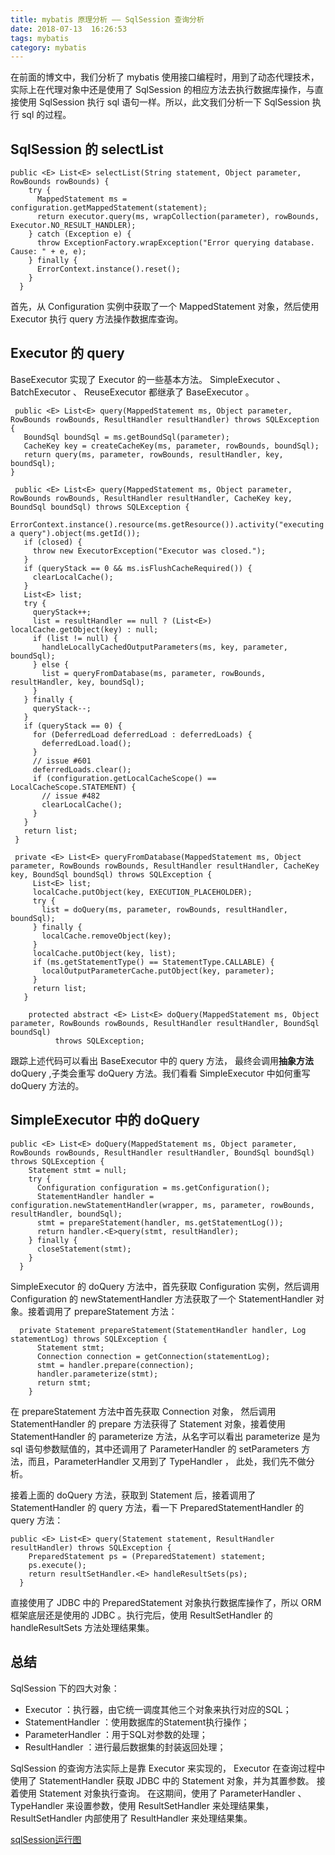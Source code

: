 ```yaml
---
title: mybatis 原理分析 —— SqlSession 查询分析
date: 2018-07-13  16:26:53
tags: mybatis
category: mybatis
---
```


在前面的博文中，我们分析了 mybatis 使用接口编程时，用到了动态代理技术，实际上在代理对象中还是使用了 SqlSession 的相应方法去执行数据库操作，与直接使用 SqlSession 执行 sql 语句一样。所以，此文我们分析一下 SqlSession 执行 sql 的过程。

## SqlSession 的 selectList
    public <E> List<E> selectList(String statement, Object parameter, RowBounds rowBounds) {
        try {
          MappedStatement ms = configuration.getMappedStatement(statement);
          return executor.query(ms, wrapCollection(parameter), rowBounds, Executor.NO_RESULT_HANDLER);
        } catch (Exception e) {
          throw ExceptionFactory.wrapException("Error querying database.  Cause: " + e, e);
        } finally {
          ErrorContext.instance().reset();
        }
      }
首先，从 Configuration 实例中获取了一个 MappedStatement 对象，然后使用 Executor 执行 query 方法操作数据库查询。


## Executor 的 query
BaseExecutor 实现了 Executor 的一些基本方法。 SimpleExecutor 、 BatchExecutor 、 ReuseExecutor 都继承了 BaseExecutor 。

     public <E> List<E> query(MappedStatement ms, Object parameter, RowBounds rowBounds, ResultHandler resultHandler) throws SQLException {
       BoundSql boundSql = ms.getBoundSql(parameter);
       CacheKey key = createCacheKey(ms, parameter, rowBounds, boundSql);
       return query(ms, parameter, rowBounds, resultHandler, key, boundSql);
    }

     public <E> List<E> query(MappedStatement ms, Object parameter, RowBounds rowBounds, ResultHandler resultHandler, CacheKey key, BoundSql boundSql) throws SQLException {
       ErrorContext.instance().resource(ms.getResource()).activity("executing a query").object(ms.getId());
       if (closed) {
         throw new ExecutorException("Executor was closed.");
       }
       if (queryStack == 0 && ms.isFlushCacheRequired()) {
         clearLocalCache();
       }
       List<E> list;
       try {
         queryStack++;
         list = resultHandler == null ? (List<E>) localCache.getObject(key) : null;
         if (list != null) {
           handleLocallyCachedOutputParameters(ms, key, parameter, boundSql);
         } else {
           list = queryFromDatabase(ms, parameter, rowBounds, resultHandler, key, boundSql);
         }
       } finally {
         queryStack--;
       }
       if (queryStack == 0) {
         for (DeferredLoad deferredLoad : deferredLoads) {
           deferredLoad.load();
         }
         // issue #601
         deferredLoads.clear();
         if (configuration.getLocalCacheScope() == LocalCacheScope.STATEMENT) {
           // issue #482
           clearLocalCache();
         }
       }
       return list;
     }

     private <E> List<E> queryFromDatabase(MappedStatement ms, Object parameter, RowBounds rowBounds, ResultHandler resultHandler, CacheKey key, BoundSql boundSql) throws SQLException {
         List<E> list;
         localCache.putObject(key, EXECUTION_PLACEHOLDER);
         try {
           list = doQuery(ms, parameter, rowBounds, resultHandler, boundSql);
         } finally {
           localCache.removeObject(key);
         }
         localCache.putObject(key, list);
         if (ms.getStatementType() == StatementType.CALLABLE) {
           localOutputParameterCache.putObject(key, parameter);
         }
         return list;
       }

        protected abstract <E> List<E> doQuery(MappedStatement ms, Object parameter, RowBounds rowBounds, ResultHandler resultHandler, BoundSql boundSql)
              throws SQLException;
跟踪上述代码可以看出 BaseExecutor 中的 query 方法， 最终会调用**抽象方法** doQuery ,子类会重写 doQuery 方法。我们看看 SimpleExecutor 中如何重写 doQuery 方法的。

## SimpleExecutor 中的 doQuery
    public <E> List<E> doQuery(MappedStatement ms, Object parameter, RowBounds rowBounds, ResultHandler resultHandler, BoundSql boundSql) throws SQLException {
        Statement stmt = null;
        try {
          Configuration configuration = ms.getConfiguration();
          StatementHandler handler = configuration.newStatementHandler(wrapper, ms, parameter, rowBounds, resultHandler, boundSql);
          stmt = prepareStatement(handler, ms.getStatementLog());
          return handler.<E>query(stmt, resultHandler);
        } finally {
          closeStatement(stmt);
        }
      }   
SimpleExecutor 的 doQuery 方法中，首先获取 Configuration 实例，然后调用 Configuration 的 newStatementHandler 方法获取了一个 StatementHandler 对象。接着调用了 prepareStatement 方法： 

      private Statement prepareStatement(StatementHandler handler, Log statementLog) throws SQLException {
          Statement stmt;
          Connection connection = getConnection(statementLog);
          stmt = handler.prepare(connection);
          handler.parameterize(stmt);
          return stmt;
        } 
在 prepareStatement 方法中首先获取 Connection 对象， 然后调用 StatementHandler 的 prepare 方法获得了 Statement 对象，接着使用 StatementHandler 的 parameterize 方法，从名字可以看出 parameterize 是为 sql 语句参数赋值的，其中还调用了 ParameterHandler 的 setParameters 方法，而且，ParameterHandler 又用到了 TypeHandler ， 此处，我们先不做分析。

接着上面的 doQuery 方法，获取到 Statement 后，接着调用了 StatementHandler 的 query 方法，看一下 PreparedStatementHandler 的 query 方法：
    
    public <E> List<E> query(Statement statement, ResultHandler resultHandler) throws SQLException {
        PreparedStatement ps = (PreparedStatement) statement;
        ps.execute();
        return resultSetHandler.<E> handleResultSets(ps);
      }
直接使用了 JDBC 中的 PreparedStatement 对象执行数据库操作了，所以 ORM框架底层还是使用的 JDBC 。执行完后，使用 ResultSetHandler 的 handleResultSets 方法处理结果集。


## 总结
SqlSession 下的四大对象：

+ Executor ：执行器，由它统一调度其他三个对象来执行对应的SQL；
+ StatementHandler ：使用数据库的Statement执行操作；
+ ParameterHandler ：用于SQL对参数的处理；
+ ResultHandler ：进行最后数据集的封装返回处理；

SqlSession 的查询方法实际上是靠 Executor 来实现的， Executor 在查询过程中使用了 StatementHandler 获取 JDBC 中的 Statement 对象，并为其置参数。 接着使用 Statement 对象执行查询。 在这期间，使用了 ParameterHandler 、 TypeHandler 来设置参数，使用 ResultSetHandler 来处理结果集， ResultSetHandler 内部使用了 ResultHandler 来处理结果集。

[sqlSession运行图](pics/sqlSession运行图.png)